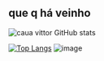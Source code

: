 ## que q há veinho
![caua vittor GitHub stats](https://github-readme-stats.vercel.app/api?username=cauavittor&show_icons=true&theme=dark)

[![Top Langs](https://github-readme-stats.vercel.app/api/top-langs/?username=cauavittor&layout=compact&theme=dark)](https://github.com/cauavittor/github-readme-stats)
![image](https://github.com/user-attachments/assets/7b26609e-1d7e-4ea9-8901-0426d4703f7c)

